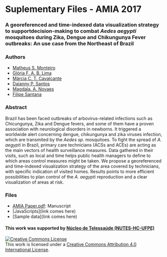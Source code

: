 # Suplementary Files - AMIA 2017

### A georeferenced and time-indexed data visualization strategy to supportdecision-making to combat <i>Aedes aegypti</i> mosquitoes during Zika, Dengue  and Chikungunya Fever outbreaks:  An use case from the Northeast of Brazil

### Authors
 * [Matheus S. Monteiro](https://github.com/markdown-it/markdown-it) 
 * [Glória F. A. B. Lima](https://github.com/markdown-it/markdown-it) 
 * [Márcia C. T. Cavalcante](https://github.com/markdown-it/markdown-it) 
 * [Daianny P. Santos](https://github.com/markdown-it/markdown-it) 
 * [Magdala. A. Novaes](http://lattes.cnpq.br/1177858154250011) 
 * [Filipe Santana](http://lattes.cnpq.br/8268902147804566) 


### Abstract
Brazil has been faced outbreaks of arbovirus-related infections such as Chicungunya, Zika and Dengue fevers, and some of them have a proven association with neurological disorders in newborns. It triggered a worldwide alert concerning dengue, chikungunya and zika viruses infection, which are transmited by the <i>Aedes sp</i>. mosquitoes. To fight the spread of <i>A. aegypti</i> in Brazil, primary care technicians (ACSs and ACEs) are acting as the main vectors of health surveillance measures. Data gathered in their visits, such as local and time helps public health managers to define to which areas control measures might be taken. We propose a georeferenced and time-indexed visualization strategy of the area covered by technicians, with specific indication of visited homes. Results points to more efficient possibilities to plan control of the <i>A. aegypti</i> reproduction and a clear visualization of areas at risk.

### Files
 * [AMIA Paper.pdf](https://github.com/geotimeaedes/files/raw/master/AMIA%20Paper.pdf): Manuscript
 * [JavaScripts](link comes here)
 * [Sample data](link comes here)
 
#### This work was supported by [Núcleo de Telessaúde (NUTES-HC-UFPE)](http://www.nutes.ufpe.br/)

<a rel="license" href="http://creativecommons.org/licenses/by/4.0/"><img alt="Creative Commons License" style="border-width:0" src="https://i.creativecommons.org/l/by/4.0/88x31.png" /></a><br />This work is licensed under a <a rel="license" href="http://creativecommons.org/licenses/by/4.0/">Creative Commons Attribution 4.0 International License</a>.
